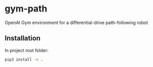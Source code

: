 # gym-path
OpenAI Gym environment for a differential-drive path-following robot

## Installation
In project root folder:
```bash
pip3 install -e .
```
